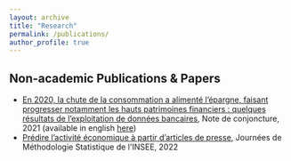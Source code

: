 ```yaml
---
layout: archive
title: "Research"
permalink: /publications/
author_profile: true
---
```


<!-- ## Work in Progress -->


## Non-academic Publications & Papers
* [En 2020, la chute de la consommation a alimenté l’épargne, faisant progresser notamment les hauts patrimoines financiers : quelques résultats de l’exploitation de données bancaires](https://www.insee.fr/fr/statistiques/5232043?sommaire=5232077), Note de conjoncture, 2021 (available in english [here](https://www.insee.fr/en/statistiques/5351886?sommaire=5233864))
* [Prédire l’activité économique à partir d’articles de presse](http://jms-insee.fr/jms2022s19_2/), Journées de Méthodologie Statistique de l'INSEE, 2022
